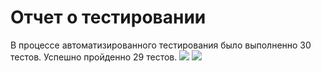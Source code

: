 # Отчет о тестировании

В процессе автоматизированного тестирования былo выполненно 30 тестов. Успешно пройденно 29 тестов. 
![](https://drive.google.com/file/d/1n_a0M2WFl03nJIYW7UeH0IxlAje79NQF/view?usp=sharing)
![](https://drive.google.com/file/d/1bM3ra4HLCMnzKR3vqcMjZFWdbGrFiH10/view?usp=sharing)

